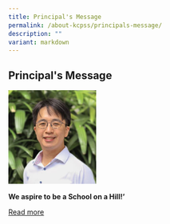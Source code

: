 ```yaml
---
title: Principal's Message
permalink: /about-kcpss/principals-message/
description: ""
variant: markdown
---
```

<h2>Principal's Message</h2><p></p><div class="isomer-image-wrapper"><img style="width:35%;margin-right:15px;" height="auto" width="100%" src="/images/About%20KCPSS/Principal.jpg"></div><p></p><p><strong>We aspire to be a School on a Hill!’</strong></p><p><a href="https://staging.d38b8pvh8spt44.amplifyapp.com/principals-message-page/2024/" rel="noopener noreferrer nofollow" target="_blank">Read more</a></p>